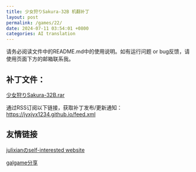 ```yaml
---
title: 少女狩りSakura-32B 机翻补丁
layout: post
permalink: /games/22/
date: 2024-07-11 03:54:01 +0800
categories: AI translation
---
```



请务必阅读文件中的README.md中的使用说明。如有运行问题 or bug反馈，请使用页面下方的邮箱联系我。

## 补丁文件：

[少女狩りSakura-32B.rar](../resources/%E5%B0%91%E5%A5%B3%E7%8B%A9%E3%82%8ASakura-32B.rar)

 

通过RSS订阅以下链接，获取补丁发布/更新通知：https://jyxjyx1234.github.io/feed.xml

## 友情链接

[julixianのself-interested website](https://julixian-siw.worldsystem.top/) 

[galgame分享](https://t.me/galgpt)